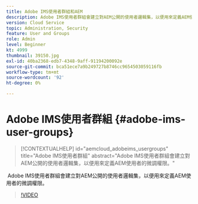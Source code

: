```yaml
---
title: Adobe IMS使用者群組和AEM
description: Adobe IMS使用者群組會建立對AEM公開的使用者邏輯集，以便用來定義AEM使用者的微調權限。
version: Cloud Service
topic: Administration, Security
feature: User and Groups
role: Admin
level: Beginner
kt: 4999
thumbnail: 39150.jpg
exl-id: 40ba2368-edb7-4348-9aff-91194200092e
source-git-commit: bca51ece7a9b249727b8746cc9654503059116fb
workflow-type: tm+mt
source-wordcount: '92'
ht-degree: 0%

---
```


# Adobe IMS使用者群組 {#adobe-ims-user-groups}

>[!CONTEXTUALHELP]
>id="aemcloud_adobeims_usergroups"
>title="Adobe IMS使用者群組"
>abstract="Adobe IMS使用者群組會建立對AEM公開的使用者邏輯集，以便用來定義AEM使用者的微調權限。"

 Adobe IMS使用者群組會建立對AEM公開的使用者邏輯集，以便用來定義AEM使用者的微調權限。

>[!VIDEO](https://video.tv.adobe.com/v/39150/?quality=12&learn=on)
